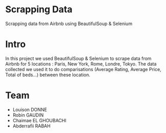 # Scrapping Data
Scrapping data from Airbnb using BeautifulSoup &amp; Selenium

# Intro
In this project we used BeautifulSoup & Selenium to scrape data from Airbnb for 5 locations : Paris, New York, Rome, Londre, Tokyo. The data collected we used it to do comparisations (Average Rating, Average Price, Total of beds...) between these location.

# Team
- Louison DONNE
- Robin GAUDIN
- Chaimae EL GHOUBACHI
- Abderrafii RABAH
